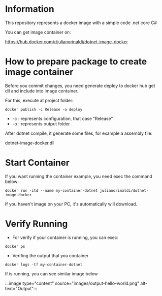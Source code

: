 # Information
This repository represents a docker image with a simple code .net core C#

You can get image container on: 

https://hub.docker.com/r/julianorinaldi/dotnet-image-docker

# How to prepare package to create image container
Before you commit changes, you need generate deploy to docker hub get dll and include into image container.

For this, execute at project folder:

`
docker publish -c Release -o deploy
`

- -c : represents configuration, that case "Release"
 - -o : represents output folder

 After dotnet compile, it generate some files, for example a assembly file: 
 
 dotnet-image-docker.dll

# Start Container
If you want running the container example, you need exec the command below:

`
docker run -itd --name my-container-dotnet julianorinaldi/dotnet-image-docker
`

If you haven't image on your PC, it's automatically will download.

# Verify Running
- For verify if your container is running, you can exec:

`
docker ps
`

- Verifing the output that you container

`
docker logs -tf my-container-dotnet
`

If is running, you can see similar image below

:::image type="content" source="images/output-hello-world.png" alt-text="Output":::

